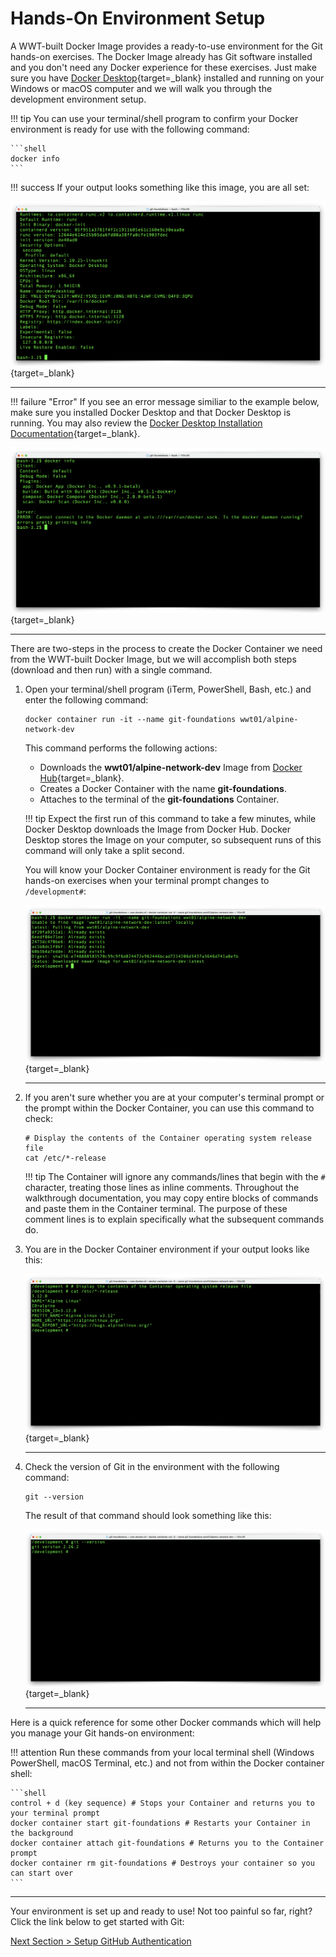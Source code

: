 # Hands-On Environment Setup

A WWT-built Docker Image provides a ready-to-use environment for the Git hands-on exercises. The Docker Image already has Git software installed and you don't need any Docker experience for these exercises. Just make sure you have [Docker Desktop](https://www.docker.com/products/docker-desktop "Docker Desktop Download"){target=_blank} installed and running on your Windows or macOS computer and we will walk you through the development environment setup.

!!! tip
    You can use your terminal/shell program to confirm your Docker environment is ready for use with the following command:

    ```shell
    docker info
    ```

!!! success
    If your output looks something like this image, you are all set:

[![docker-info](../images/docker-info.png "docker info")](/git-foundations/images/docker-info.png){target=_blank}

---

!!! failure "Error"
     If you see an error message similiar to the example below, make sure you installed Docker Desktop and that Docker Desktop is running.  You may also review the [Docker Desktop Installation Documentation](https://docs.docker.com/desktop/ "Docker Desktop Installation Documentation"){target=_blank}.

[![docker-info-bad](../images/docker-info-bad.png "docker info - Docker not running")](/git-foundations/images/docker-info-bad.png){target=_blank}

---

There are two-steps in the process to create the Docker Container we need from the WWT-built Docker Image, but we will accomplish both steps (download and then run) with a single command.

1. Open your terminal/shell program (iTerm, PowerShell, Bash, etc.) and enter the following command:

    ```shell
    docker container run -it --name git-foundations wwt01/alpine-network-dev
    ```

    This command performs the following actions:

    - Downloads the **wwt01/alpine-network-dev** Image from [Docker Hub](https://hub.docker.com/r/wwt01/alpine-network-dev "WWT Development Docker Image on Docker Hub"){target=_blank}.
    - Creates a Docker Container with the name **git-foundations**.
    - Attaches to the terminal of the **git-foundations** Container.

    !!! tip
        Expect the first run of this command to take a few minutes, while Docker Desktop downloads the Image from Docker Hub. Docker Desktop stores the Image on your computer, so subsequent runs of this command will only take a split second.

    You will know your Docker Container environment is ready for the Git hands-on exercises when your terminal prompt changes to `/development#`:

    [![docker-container-run](../images/docker-container-run.png "docker container run -it --name git-foundations wwt01/alpine-network-dev")](/git-foundations/images/docker-container-run.png){target=_blank}

    ---

2. If you aren't sure whether you are at your computer's terminal prompt or the prompt within the Docker Container, you can use this command to check:

    ```shell
    # Display the contents of the Container operating system release file
    cat /etc/*-release
    ```

    !!! tip
        The Container will ignore any commands/lines that begin with the `#` character, treating those lines as inline comments.  Throughout the walkthrough documentation, you may copy entire blocks of commands and paste them in the Container terminal.  The purpose of these comment lines is to explain specifically what the subsequent commands do.

3. You are in the Docker Container environment if your output looks like this:

    [![container-release-info](../images/container-release-info.png "cat /etc/*-release")](/git-foundations/images/container-release-info.png){target=_blank}

    ---

4. Check the version of Git in the environment with the following command:

    ```shell
    git --version
    ```

    The result of that command should look something like this:

    [![git-version](../images/git-version.png "git --version")](/git-foundations/images/git-version.png){target=_blank}

    ---

Here is a quick reference for some other Docker commands which will help you manage your Git hands-on environment:

!!! attention
    Run these commands from your local terminal shell (Windows PowerShell, macOS Terminal, etc.) and not from within the Docker container shell:

    ```shell
    control + d (key sequence) # Stops your Container and returns you to your terminal prompt
    docker container start git-foundations # Restarts your Container in the background
    docker container attach git-foundations # Returns you to the Container prompt
    docker container rm git-foundations # Destroys your container so you can start over
    ```

---

Your environment is set up and ready to use! Not too painful so far, right? Click the link below to get started with Git:

[Next Section > Setup GitHub Authentication](section_2.md "Setup GitHub Authentication")

